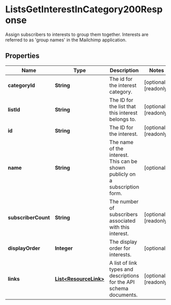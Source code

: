 

# ListsGetInterestInCategory200Response

Assign subscribers to interests to group them together. Interests are referred to as 'group names' in the Mailchimp application.

## Properties

| Name | Type | Description | Notes |
|------------ | ------------- | ------------- | -------------|
|**categoryId** | **String** | The id for the interest category. |  [optional] [readonly] |
|**listId** | **String** | The ID for the list that this interest belongs to. |  [optional] [readonly] |
|**id** | **String** | The ID for the interest. |  [optional] [readonly] |
|**name** | **String** | The name of the interest. This can be shown publicly on a subscription form. |  [optional] |
|**subscriberCount** | **String** | The number of subscribers associated with this interest. |  [optional] [readonly] |
|**displayOrder** | **Integer** | The display order for interests. |  [optional] |
|**links** | [**List&lt;ResourceLink&gt;**](ResourceLink.md) | A list of link types and descriptions for the API schema documents. |  [optional] [readonly] |



